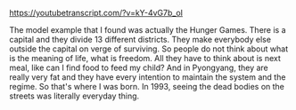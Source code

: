 https://youtubetranscript.com/?v=kY-4vG7b_oI

 The model example that I found was actually the Hunger Games. There is a capital and they divide 13 different districts. They make everybody else outside the capital on verge of surviving. So people do not think about what is the meaning of life, what is freedom. All they have to think about is next meal, like can I find food to feed my child? And in Pyongyang, they are really very fat and they have every intention to maintain the system and the regime. So that's where I was born. In 1993, seeing the dead bodies on the streets was literally everyday thing.